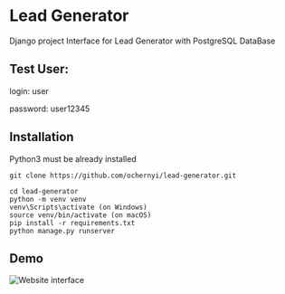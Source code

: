 #  **Lead Generator**

Django project Interface for Lead Generator with PostgreSQL DataBase 


## Test User:

login: user

password: user12345


## Installation

Python3 must be already installed

```shell
git clone https://github.com/ochernyi/lead-generator.git

cd lead-generator
python -m venv venv
venv\Scripts\activate (on Windows)
source venv/bin/activate (on macOS)
pip install -r requirements.txt
python manage.py runserver
```


## Demo

<img alt="Website interface" src="https://www.linkpicture.com/q/lead.png"/>
